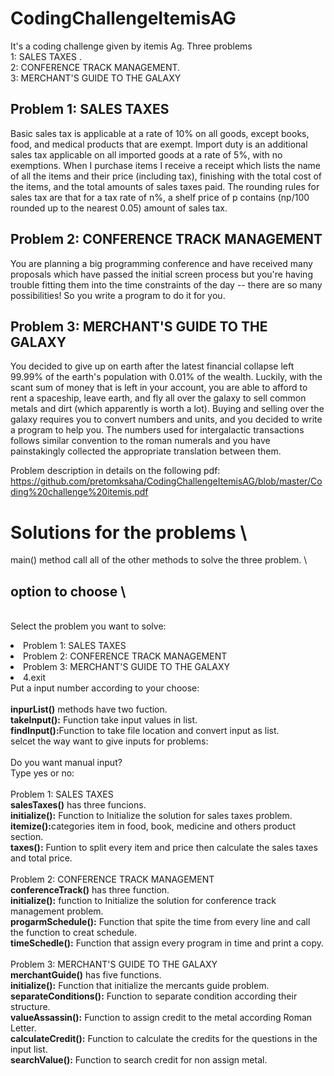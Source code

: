 # CodingChallengeItemisAG
It's a coding challenge given by  itemis Ag. Three problems  
1: SALES TAXES .  
2: CONFERENCE TRACK MANAGEMENT.  
3: MERCHANT'S GUIDE TO THE GALAXY

## Problem 1: SALES TAXES
Basic sales tax is applicable at a rate of 10% on all goods, except books, food, and medical
products that are exempt. Import duty is an additional sales tax
applicable on all imported goods at a rate of 5%, with no exemptions. When I purchase items
I receive a receipt which lists the name of all the items and their price (including tax),
finishing with the total cost of the items,
and the total amounts of sales taxes paid. The rounding rules for sales tax are that for a tax
rate of n%, a shelf price of p contains (np/100 rounded up to the nearest 0.05) amount of
sales tax.

## Problem 2: CONFERENCE TRACK MANAGEMENT
You are planning a big programming conference and have received many proposals which
have passed the initial screen process but you're having trouble fitting them into the time
constraints of the day -- there are so many possibilities! So you write a program to do it for
you.

## Problem 3: MERCHANT'S GUIDE TO THE GALAXY
You decided to give up on earth after the latest financial collapse left 99.99% of the earth's
population with 0.01% of the wealth. Luckily, with the scant sum of money that is left in your
account, you are able to afford to rent a spaceship, leave earth, and fly all over the galaxy to
sell common metals and dirt (which apparently is worth a lot).
Buying and selling over the galaxy requires you to convert numbers and units, and you
decided to write a program to help you.
The numbers used for intergalactic transactions follows similar convention to the roman
numerals and you have painstakingly collected the appropriate translation between them.

Problem description in details on the following pdf:  https://github.com/pretomksaha/CodingChallengeItemisAG/blob/master/Coding%20challenge%20itemis.pdf

# Solutions for the problems \
main() method call all of the other methods to solve the three problem. \
## option to choose \
\
Select the problem you want to solve: \
	<li>Problem 1: SALES TAXES </li>
	<li>Problem 2: CONFERENCE TRACK MANAGEMENT </li> 
	<li>Problem 3: MERCHANT'S GUIDE TO THE GALAXY </li>
	<li>4.exit</li>
Put a input number according to your choose:\
\
<b>inpurList()</b> methods have two fuction.\
<b>takeInput():</b> Function take input values in list.\
<b>findInput():</b>Function to take file location and convert input as list.\
selcet the way want to give inputs for problems:\
\
Do you want manual input?\
Type yes or no:\
\
Problem 1: SALES TAXES\
<b>salesTaxes()</b> has three funcions.\
<b>initialize():</b> Function to Initialize the solution for sales taxes problem.\
<b>itemize():</b>categories item in food, book, medicine and others product section.\
<b>taxes():</b> Funtion to split every item and price then calculate the sales taxes and total price.\
\
Problem 2: CONFERENCE TRACK MANAGEMENT \
<b>conferenceTrack()</b> has three function.\
<b>initialize():</b> function to Initialize the solution for conference track management problem.\
<b>progarmSchedule():</b> Function that spite the time from every line and call the function to creat schedule.\
<b>timeSchedle():</b> Function that assign every program in time and print a copy.\
\
Problem 3: MERCHANT'S GUIDE TO THE GALAXY\
<b>merchantGuide()</b> has five functions.\
<b>initialize():</b> Function that initialize the mercants guide problem.\
<b>separateConditions():</b> Function to separate condition according their structure.\
<b>valueAssassin():</b> Function to assign credit to the metal according Roman Letter.\
<b>calculateCredit():</b> Function to calculate the credits for the questions in the input list.\
<b>searchValue():</b> Function to search credit for non assign metal.
